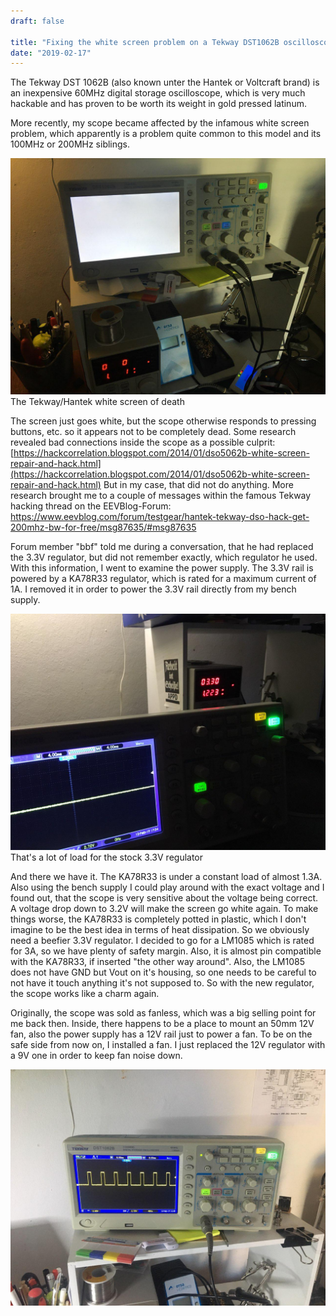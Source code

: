 ```yaml
---
draft: false

title: "Fixing the white screen problem on a Tekway DST1062B oscilloscope"
date: "2019-02-17"
---
```


The Tekway DST 1062B (also known unter the Hantek or Voltcraft brand) is an inexpensive 60MHz digital storage oscilloscope, which is very much hackable and has proven to be worth its weight in gold pressed latinum.

More recently, my scope became affected by the infamous white screen problem, which apparently is a problem quite common to this model and its 100MHz or 200MHz siblings.

![](images/white_screen.jpg) The Tekway/Hantek white screen of death

The screen just goes white, but the scope otherwise responds to pressing buttons, etc. so it appears not to be completely dead. Some research revealed bad connections inside the scope as a possible culprit: [https://hackcorrelation.blogspot.com/2014/01/dso5062b-white-screen-repair-and-hack.html](https://hackcorrelation.blogspot.com/2014/01/dso5062b-white-screen-repair-and-hack.html) But in my case, that did not do anything. More research brought me to a couple of messages within the famous Tekway hacking thread on the EEVBlog-Forum: https://www.eevblog.com/forum/testgear/hantek-tekway-dso-hack-get-200mhz-bw-for-free/msg87635/#msg87635

Forum member "bbf" told me during a conversation, that he had replaced the 3.3V regulator, but did not remember exactly, which regulator he used. With this information, I went to examine the power supply. The 3.3V rail is powered by a KA78R33 regulator, which is rated for a maximum current of 1A. I removed it in order to power the 3.3V rail directly from my bench supply.

![](images/photo_2019-02-12_17-33-18.jpg) That's a lot of load for the stock 3.3V regulator

And there we have it. The KA78R33 is under a constant load of almost 1.3A. Also using the bench supply I could play around with the exact voltage and I found out, that the scope is very sensitive about the voltage being correct. A voltage drop down to 3.2V will make the screen go white again. To make things worse, the KA78R33 is completely potted in plastic, which I don't imagine to be the best idea in terms of heat dissipation. So we obviously need a beefier 3.3V regulator. I decided to go for a LM1085 which is rated for 3A, so we have plenty of safety margin. Also, it is almost pin compatible with the KA78R33, if inserted "the other way around". Also, the LM1085 does not have GND but Vout on it's housing, so one needs to be careful to not have it touch anything it's not supposed to. So with the new regulator, the scope works like a charm again.

Originally, the scope was sold as fanless, which was a big selling point for me back then. Inside, there happens to be a place to mount an 50mm 12V fan, also the power supply has a 12V rail just to power a fan. To be on the safe side from now on, I installed a fan. I just replaced the 12V regulator with a 9V one in order to keep fan noise down.

![scope_ok_again](images/scope_ok_again.jpg)
